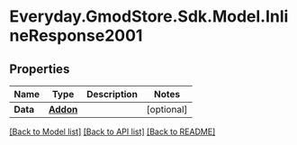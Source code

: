 # Everyday.GmodStore.Sdk.Model.InlineResponse2001
## Properties

Name | Type | Description | Notes
------------ | ------------- | ------------- | -------------
**Data** | [**Addon**](Addon.md) |  | [optional] 

[[Back to Model list]](../README.md#documentation-for-models) [[Back to API list]](../README.md#documentation-for-api-endpoints) [[Back to README]](../README.md)

